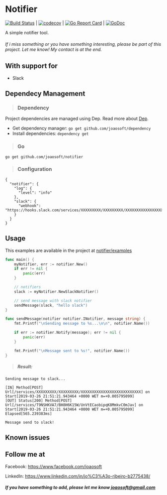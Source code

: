 Notifier
================

[![Build Status](https://travis-ci.org/joaosoft/notifier.svg?branch=master)](https://travis-ci.org/joaosoft/notifier) | [![codecov](https://codecov.io/gh/joaosoft/notifier/branch/master/graph/badge.svg)](https://codecov.io/gh/joaosoft/notifier) | [![Go Report Card](https://goreportcard.com/badge/github.com/joaosoft/notifier)](https://goreportcard.com/report/github.com/joaosoft/notifier) | [![GoDoc](https://godoc.org/github.com/joaosoft/notifier?status.svg)](https://godoc.org/github.com/joaosoft/notifier)

A simple notifier tool.

###### If i miss something or you have something interesting, please be part of this project. Let me know! My contact is at the end.

## With support for
* Slack 

## Dependecy Management
>### Dependency

Project dependencies are managed using Dep. Read more about [Dep](https://github.com/golang/dep).
* Get dependency manager: `go get github.com/joaosoft/dependency`
* Install dependencies: `dependency get`

>### Go
```
go get github.com/joaosoft/notifier
```

>### Configuration
```
{
  "notifier": {
    "log": {
      "level": "info"
    },
    "slack": {
      "webhook": "https://hooks.slack.com/services/XXXXXXXXX/XXXXXXXXX/XXXXXXXXXXXXXXXXXXXXXXXXXXX"
    }
  }
}
```

## Usage 
This examples are available in the project at [notifier/examples](https://github.com/joaosoft/notifier/tree/master/examples)

```go
func main() {
	myNotifier, err := notifier.New()
	if err != nil {
		panic(err)
	}

	// notifiers
	slack := myNotifier.NewSlackNotifier()

	// send message with slack notifier
	sendMessage(slack, "hello slack")
}

func sendMessage(notifier notifier.INotifier, message string) {
	fmt.Printf("\nSending message to %s...\n\n", notifier.Name())

	if err := notifier.Notify(message); err != nil {
		panic(err)
	}

	fmt.Printf("\nMessage sent to %s!", notifier.Name())
}
```

> ##### Result:
```
Sending message to slack...

[IN] Method[POST] Url[/services/XXXXXXXXX/XXXXXXXXX/XXXXXXXXXXXXXXXXXXXXXXXXXXX] on Start[2019-03-26 21:51:21.943464 +0000 WET m=+0.005795099]
[OUT] Status[200] Method[POST] Url[/services/T9NSHKVA7/BH8H6K15W/UnVtECaobipqK8MmkvC0mJav] on Start[2019-03-26 21:51:21.943464 +0000 WET m=+0.005795099] Elapsed[565.239383ms]

Message send to slack!
```

## Known issues

## Follow me at
Facebook: https://www.facebook.com/joaosoft

LinkedIn: https://www.linkedin.com/in/jo%C3%A3o-ribeiro-b2775438/

##### If you have something to add, please let me know joaosoft@gmail.com
